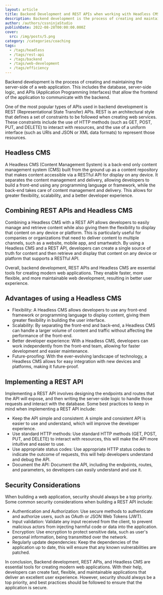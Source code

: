 ```yaml
---
layout: article
title: Backend Development and REST APIs when working with Headless CMS
description: Backend development is the process of creating and maintaining the server-side of a web application. This includes the database, server-side logic, and APIs (Application Programming Interfaces) that allow the frontend of the application to communicate with the backend. One of the most popular types of APIs used in backend development is REST (Representational State Transfer) APIs. REST is an architectural style that defines a set of constraints to be followed when creating web services. These constraints include the use of HTTP methods (such as GET, POST, PUT, and DELETE) to interact with resources, and the use of a uniform interface (such as URIs and JSON or XML data formats) to represent those resources.
author: /authors/cssninjaStudio
publishDate: 2022-08-28T00:00:00.000Z
cover:
  src: /img/posts/5.png
category: /categories/coaching
tags:
  - /tags/headless
  - /tags/rest-api
  - /tags/backend
  - /tags/web-development
  - /tags/efficiency
---
```



Backend development is the process of creating and maintaining the server-side of a web application. This includes the database, server-side logic, and APIs (Application Programming Interfaces) that allow the frontend of the application to communicate with the backend.

One of the most popular types of APIs used in backend development is REST (Representational State Transfer) APIs. REST is an architectural style that defines a set of constraints to be followed when creating web services. These constraints include the use of HTTP methods (such as GET, POST, PUT, and DELETE) to interact with resources, and the use of a uniform interface (such as URIs and JSON or XML data formats) to represent those resources.

## Headless CMS
A Headless CMS (Content Management System) is a back-end only content management system (CMS) built from the ground up as a content repository that makes content accessible via a RESTful API for display on any device. It separates the content management and delivery, allowing developers to build a front-end using any programming language or framework, while the back-end takes care of content management and delivery. This allows for greater flexibility, scalability, and a better developer experience.

## Combining REST APIs and Headless CMS
Combining a Headless CMS with a REST API allows developers to easily manage and retrieve content while also giving them the flexibility to display that content on any device or platform. This is particularly useful for companies or organizations that need to deliver content to multiple channels, such as a website, mobile app, and smartwatch. By using a Headless CMS and a REST API, developers can create a single source of truth for content and then retrieve and display that content on any device or platform that supports a RESTful API.

Overall, backend development, REST APIs and Headless CMS are essential tools for creating modern web applications. They enable faster, more flexible, and more maintainable web development, resulting in better user experience.

## Advantages of using a Headless CMS
* Flexibility: A Headless CMS allows developers to use any front-end framework or programming language to display content, giving them greater flexibility in building the user interface.
* Scalability: By separating the front-end and back-end, a Headless CMS can handle a larger volume of content and traffic without affecting the performance of the front-end.
* Better developer experience: With a Headless CMS, developers can work independently from the front-end team, allowing for faster development and easier maintenance.
* Future-proofing: With the ever-evolving landscape of technology, a Headless CMS allows for easy integration with new devices and platforms, making it future-proof.
## Implementing a REST API
Implementing a REST API involves designing the endpoints and routes that the API will expose, and then writing the server-side logic to handle those requests and interact with the database. Some best practices to keep in mind when implementing a REST API include:

* Keep the API simple and consistent: A simple and consistent API is easier to use and understand, which will improve the developer experience.
* Use standard HTTP methods: Use standard HTTP methods (GET, POST, PUT, and DELETE) to interact with resources, this will make the API more intuitive and easier to use.
* Use appropriate status codes: Use appropriate HTTP status codes to indicate the outcome of requests, this will help developers understand and debug the API.
* Document the API: Document the API, including the endpoints, routes, and parameters, so developers can easily understand and use it.

## Security Considerations
When building a web application, security should always be a top priority. Some common security considerations when building a REST API include:

* Authentication and Authorization: Use secure methods to authenticate and authorize users, such as OAuth or JSON Web Tokens (JWT).
* Input validation: Validate any input received from the client, to prevent malicious actors from injecting harmful code or data into the application.
* Encryption: Use encryption to protect sensitive data, such as user's personal information, being transmitted over the network.
* Regularly update dependencies: Keep the dependencies of the application up to date, this will ensure that any known vulnerabilities are patched.

In conclusion, Backend development, REST APIs, and Headless CMS are essential tools for creating modern web applications. With their help, developers can create fast, flexible, and maintainable applications that deliver an excellent user experience. However, security should always be a top priority, and best practices should be followed to ensure that the application is secure.
